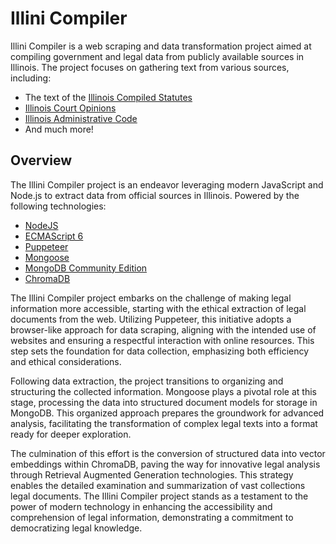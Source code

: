 # Illini Compiler

Illini Compiler is a web scraping and data transformation project aimed at compiling government and legal data from publicly available sources in Illinois. The project focuses on gathering text from various sources, including:

- The text of the [Illinois Compiled Statutes](https://www.ilga.gov/legislation/ilcs/ilcs.asp)
- [Illinois Court Opinions](https://www.illinoiscourts.gov/top-level-opinions/)
- [Illinois Administrative Code](https://www.ilga.gov/commission/jcar/admincode/titles.html)
- And much more!

## Overview

The Illini Compiler project is an endeavor leveraging modern JavaScript and Node.js to extract data from official sources in Illinois. Powered by the following technologies:

- [NodeJS](https://github.com/nodejs/node?tab=readme-ov-file#table-of-contents)
- [ECMAScript 6](https://262.ecma-international.org/6.0/)
- [Puppeteer](https://pptr.dev/)
- [Mongoose](https://mongoosejs.com/)
- [MongoDB Community Edition](https://www.mongodb.com/try/download/community)
- [ChromaDB](https://www.trychroma.com/)

The Illini Compiler project embarks on the challenge of making legal information more accessible, starting with the ethical extraction of legal documents from the web. Utilizing Puppeteer, this initiative adopts a browser-like approach for data scraping, aligning with the intended use of websites and ensuring a respectful interaction with online resources. This step sets the foundation for data collection, emphasizing both efficiency and ethical considerations.

Following data extraction, the project transitions to organizing and structuring the collected information. Mongoose plays a pivotal role at this stage, processing the data into structured document models for storage in MongoDB. This organized approach prepares the groundwork for advanced analysis, facilitating the transformation of complex legal texts into a format ready for deeper exploration.

The culmination of this effort is the conversion of structured data into vector embeddings within ChromaDB, paving the way for innovative legal analysis through Retrieval Augmented Generation technologies. This strategy enables the detailed examination and summarization of vast collections legal documents. The Illini Compiler project stands as a testament to the power of modern technology in enhancing the accessibility and comprehension of legal information, demonstrating a commitment to democratizing legal knowledge.